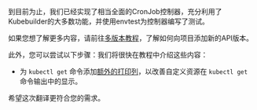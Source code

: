 到目前为止，我们已经实现了相当全面的CronJob控制器，充分利用了Kubebuilder的大多数功能，并使用envtest为控制器编写了测试。

如果您想了解更多内容，请前往[多版本教程](/multiversion-tutorial/tutorial.md)，了解如何向项目添加新的API版本。

此外，您可以尝试以下步骤：我们将很快在教程中介绍这些内容：

- 为 `kubectl get` 命令添加[额外的打印列](/reference/generating-crd.md#additional-printer-columns)，以改善自定义资源在 `kubectl get` 命令输出中的显示。

希望这次翻译更符合您的需求。